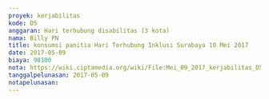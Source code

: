 ```yaml
---
proyek: kerjabilitas
kode: D5
anggaran: Hari terhubung disabilitas (3 kota)
nama: Billy PN
title: konsumsi panitia Hari Terhubung Inklusi Surabaya 10 Mei 2017
date: 2017-05-09
biaya: 98100
nota: https://wiki.ciptamedia.org/wiki/File:Mei_09_2017_kerjabilitas_D5_snack_panitia_billy.jpg
tanggalpelunasan: 2017-05-09
notapelunasan:
---
```


